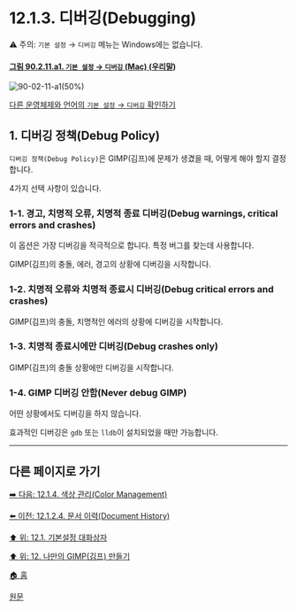 # 12.1.3. 디버깅(Debugging)

⚠️ 주의: `기본 설정` → `디버깅` 메뉴는 Windows에는 없습니다.

<a id="90-02-11-a1"></a>

#### [그림 90.2.11.a1. `기본 설정` → `디버깅` (Mac) (우리말)](./90-02-11-debugging.md#90-02-11-a1)
![90-02-11-a1(50%)](https://github.com/wonder13662/gimp/assets/15767104/5258e2b0-c5cc-49e1-8acd-0ce2902b4af9)

[다른 운영체제와 언어의 `기본 설정` → `디버깅` 확인하기](./90-02-11-debugging.md#90-02-11-a2)

## 1. 디버깅 정책(Debug Policy)
`디버깅 정책(Debug Policy)`은 GIMP(김프)에 문제가 생겼을 때, 어떻게 해야 할지 결정합니다.

4가지 선택 사항이 있습니다.

### 1-1. 경고, 치명적 오류, 치명적 종료 디버깅(Debug warnings, critical errors and crashes)
이 옵션은 가장 디버깅을 적극적으로 합니다. 특정 버그를 찾는데 사용합니다.

GIMP(김프)의 충돌, 에러, 경고의 상황에 디버깅을 시작합니다.

### 1-2. 치명적 오류와 치명적 종료시 디버깅(Debug critical errors and crashes)
GIMP(김프)의 충돌, 치명적인 에러의 상황에 디버깅을 시작합니다.

### 1-3. 치명적 종료시에만 디버깅(Debug crashes only)
GIMP(김프)의 충돌 상황에만 디버깅을 시작합니다.

### 1-4. GIMP 디버깅 안함(Never debug GIMP)
어떤 상황에서도 디버깅을 하지 않습니다.

효과적인 디버깅은 `gdb` 또는 `lldb`이 설치되었을 때만 가능합니다.

***

## 다른 페이지로 가기

[➡️ 다음: 12.1.4. 색상 관리(Color Management)](./12-01-04-00-color-management.md)

[⬅️ 이전: 12.1.2.4. 문서 이력(Document History)](./12-01-02-04-document_history.md)

[⬆️ 위: 12.1. 기본설정 대화상자](./12-01-00-preference-dialog.md)

[⬆️ 위: 12. 나만의 GIMP(김프) 만들기](./12-00-enrich-my-gimp.md)

[🏠 홈](./00-home.md)

[원문](https://docs.gimp.org/2.10/ko/gimp-pimping.html#gimp-prefs-debugging)
